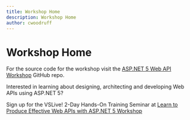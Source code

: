 ```yaml
---
title: Workshop Home
description: Workshop Home
author: cwoodruff
---
```

# Workshop Home

For the source code for the workshop visit the [ASP.NET 5 Web API Workshop](https://github.com/cwoodruff/aspnet-5-web-api-workshop ) GitHub repo.

Interested in learning about designing, architecting and developing Web APIs using ASP.NET 5?

Sign up for the VSLive! 2-Day Hands-On Training Seminar at [Learn to Produce Effective
Web APIs with ASP.NET 5 Workshop](https://vslive.com/events/training-seminars/2021/sep28/home.aspx)
